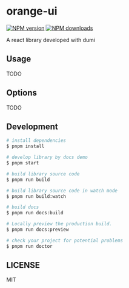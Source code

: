 # orange-ui

[![NPM version](https://img.shields.io/npm/v/orange-ui.svg?style=flat)](https://npmjs.org/package/orange-ui)
[![NPM downloads](http://img.shields.io/npm/dm/orange-ui.svg?style=flat)](https://npmjs.org/package/orange-ui)

A react library developed with dumi

## Usage

TODO

## Options

TODO

## Development

```bash
# install dependencies
$ pnpm install

# develop library by docs demo
$ pnpm start

# build library source code
$ pnpm run build

# build library source code in watch mode
$ pnpm run build:watch

# build docs
$ pnpm run docs:build

# Locally preview the production build.
$ pnpm run docs:preview

# check your project for potential problems
$ pnpm run doctor
```

## LICENSE

MIT

